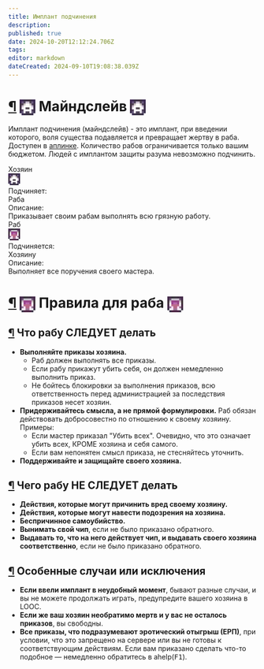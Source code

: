 ```yaml
---
title: Имплант подчинения
description: 
published: true
date: 2024-10-20T12:12:24.706Z
tags: 
editor: markdown
dateCreated: 2024-09-10T19:08:38.039Z
---
```


<h1><a class="toc-anchor" href="#майндслейв">¶</a> <img src="/master.png" alt="master.png" width="32" style="vertical-align: middle;"> Майндслейв <img src="/master.png" alt="master.png" width="32" style="vertical-align: middle;">
</h1>
<div class="container">
  <div class="text">
    <p>Имплант подчинения (майндслейв) - это имплант, при введении которого, воля существа подавляется и превращает жертву в раба. Доступен в <a href="/guides/uplink" class="is-internal-link is-valid-page">аплинке</a>. Количество рабов ограничивается только вашим бюджетом. Людей с имплантом защиты разума невозможно подчинить. </p>
  </div>

  <div class="rolescontainer">
    <div class="role">
      <div class="rolename">Хозяин</div>
      <div class="roleimg"><img src="/master.png" alt="master.png"></div>
      <div class="roleheadlabel">Подчиняет:</div>
      <div class="rolehead">Раба</div>
      <div class="roledesclabel">Описание:</div>
      <div class="roledesc">Приказывает своим рабам выполнять всю грязную работу.</div>
    </div>
    <div class="role">
      <div class="rolename">Раб</div>
      <div class="roleimg"><img src="/slave.png" alt="slave.png"></div>
      <div class="roleheadlabel">Подчиняется:</div>
      <div class="rolehead">Хозяину</div>
      <div class="roledesclabel">Описание:</div>
      <div class="roledesc">Выполняет все поручения своего мастера.</div>
    </div>
  </div>
</div><div>

</div><p>
</p><h1 id="правила-для-раба" class="toc-header"><a class="toc-anchor" href="#правила-для-раба">¶</a> <img src="/slave.png" alt="slave.png" width="32" style="vertical-align: middle;"> Правила для раба <img src="/slave.png" alt="slave.png" width="32" style="vertical-align: middle;"></h1>
<h2 id="что-рабу-следует-делать" class="toc-header"><a class="toc-anchor" href="#что-рабу-следует-делать">¶</a> Что рабу <b>СЛЕДУЕТ</b> делать</h2>
<ul>
    <li><b>Выполняйте приказы хозяина.</b>
        <ul>
            <li>Раб должен выполнять все приказы.</li>
            <li>Если рабу прикажут убить себя, он должен немедленно выполнить приказ.</li>
            <li>Не бойтесь блокировки за выполнения приказов, всю ответственность перед администрацией за последствия приказов несет хозяин.</li>
        </ul>
    </li>
    <li><b>Придерживайтесь смысла, а не прямой формулировки.</b> Раб обязан действовать добросовестно по отношению к своему хозяину. Примеры:
        <ul>
            <li>Если мастер приказал "Убить всех". Очевидно, что это означает убить всех, КРОМЕ хозяина и себя самого.</li>
            <li>Если вам непонятен смысл приказа, не стесняйтесь уточнить.</li>
        </ul>
    </li>
    <li><b>Поддерживайте и защищайте своего хозяина.</b></li>
</ul><div>

</div><h2 id="чего-рабу-не-следует-делать" class="toc-header"><a class="toc-anchor" href="#чего-рабу-не-следует-делать">¶</a> Чего рабу <b>НЕ СЛЕДУЕТ</b> делать</h2>
<ul>
    <li><b>Действия, которые могут причинить вред своему хозяину.</b></li>
    <li><b>Действия, которые могут навести подозрения на хозяина.</b></li>
    <li><b>Беспричинное самоубийство.</b></li>
    <li><b>Вынимать свой чип</b>, если не было приказано обратного.</li>
    <li><b>Выдавать то, что на него действует чип, и выдавать своего хозяина соответственно</b>, если не было приказано обратного.</li>
</ul><div>

</div><h2 id="особенные-случаи-или-исключения" class="toc-header"><a class="toc-anchor" href="#особенные-случаи-или-исключения">¶</a> Особенные случаи или исключения</h2>
<ul>
    <li><b>Если ввели имплант в неудобный момент</b>, бывают разные случаи, и вы не можете продолжать играть, предупредите вашего хозяина в LOOC.</li>
    <li><b>Если же ваш хозяин необратимо мертв и у вас не осталось приказов</b>, вы свободны.</li>
    <li><b>Все приказы, что подразумевают эротический отыгрыш (ЕРП)</b>, при условии, что это запрещено на сервере или вы не готовы к соответствующим действиям. Если вам приказано сделать что-то подобное — немедленно обратитесь в ahelp(<kbd>F1</kbd>).</li>
</ul>
</div>